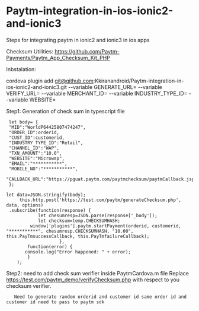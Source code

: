 # Paytm-integration-in-ios-ionic2-and-ionic3
Steps for integrating paytm in ionic2 and ionic3 in ios apps

Checksum Utilities:
https://github.com/Paytm-Payments/Paytm_App_Checksum_Kit_PHP

Inbstalation:

cordova plugin add git@github.com:Kkiranandroid/Paytm-integration-in-ios-ionic2-and-ionic3.git --variable GENERATE_URL=<Checksum Generation URL> --variable VERIFY_URL=<Checksum Validation Url> --variable MERCHANT_ID=<MerchantID> --variable INDUSTRY_TYPE_ID=<IndustryType> --variable WEBSITE=<WAPWebsiteName>
     


Step1:
Generation of check sum in typescript file


     let body= {
     "MID":"WorldP64425807474247",
     "ORDER_ID":orderid,
     "CUST_ID":customerid,
     "INDUSTRY_TYPE_ID":"Retail",
     "CHANNEL_ID":"WAP",
     "TXN_AMOUNT":"10.0",
     "WEBSITE":"Microwap",
     "EMAIL":"***********",
     "MOBILE_NO":"***********",
     "CALLBACK_URL":"https://pguat.paytm.com/paytmchecksum/paytmCallback.jsp"
     };
     
    let data=JSON.stringify(body);
         this.http.post('https://test.com/paytm/generateChecksum.php', data, options)
     .subscribe(function(response) {
                let chesumresp=JSON.parse(response['_body']);
                let checksum=temp.CHECKSUMHASH;
             window['plugins'].paytm.startPayment(orderid, customerid, "***********", chesumresp.CHECKSUMHASH, "10.00", this.PayTmsuccessCallback, this.PayTmfailureCallback);
                        },
            function(error) { 
           console.log("Error happened: " + error);
            }
        );
        
  Step2:
  need to add check sum verifier inside PaytmCardova.m file
  Replace https://test.com/paytm_demo/verifyChecksum.php with respect to you checksum verifier.
  
        
        
       Need to generate random orderid and customer id same order id and customer id need to pass to paytm sdk
       
